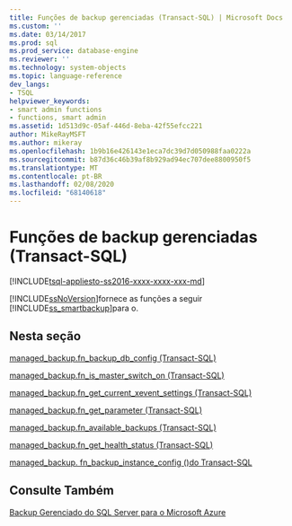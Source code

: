 ```yaml
---
title: Funções de backup gerenciadas (Transact-SQL) | Microsoft Docs
ms.custom: ''
ms.date: 03/14/2017
ms.prod: sql
ms.prod_service: database-engine
ms.reviewer: ''
ms.technology: system-objects
ms.topic: language-reference
dev_langs:
- TSQL
helpviewer_keywords:
- smart admin functions
- functions, smart admin
ms.assetid: 1d513d9c-05af-446d-8eba-42f55efcc221
author: MikeRayMSFT
ms.author: mikeray
ms.openlocfilehash: 1b9b16e426143e1eca7dc39d7d050988faa0222a
ms.sourcegitcommit: b87d36c46b39af8b929ad94ec707dee8800950f5
ms.translationtype: MT
ms.contentlocale: pt-BR
ms.lasthandoff: 02/08/2020
ms.locfileid: "68140618"
---
```

# <a name="managed-backup-functions-transact-sql"></a>Funções de backup gerenciadas (Transact-SQL)
[!INCLUDE[tsql-appliesto-ss2016-xxxx-xxxx-xxx-md](../../includes/tsql-appliesto-ss2016-xxxx-xxxx-xxx-md.md)]

  [!INCLUDE[ssNoVersion](../../includes/ssnoversion-md.md)]fornece as funções a seguir [!INCLUDE[ss_smartbackup](../../includes/ss-smartbackup-md.md)]para o.  
  
## <a name="in-this-section"></a>Nesta seção  
 [managed_backup.fn_backup_db_config &#40;Transact-SQL&#41;](../../relational-databases/system-functions/managed-backup-fn-backup-db-config-transact-sql.md)  
  
 [managed_backup.fn_is_master_switch_on &#40;Transact-SQL&#41;](../../relational-databases/system-functions/managed-backup-fn-is-master-switch-on-transact-sql.md)  
  
 [managed_backup.fn_get_current_xevent_settings &#40;Transact-SQL&#41;](../../relational-databases/system-functions/managed-backup-fn-get-current-xevent-settings-transact-sql.md)  
  
 [managed_backup.fn_get_parameter &#40;Transact-SQL&#41;](../../relational-databases/system-functions/managed-backup-fn-get-parameter-transact-sql.md)  
  
 [managed_backup.fn_available_backups &#40;Transact-SQL&#41;](../../relational-databases/system-functions/managed-backup-fn-available-backups-transact-sql.md)  
  
 [managed_backup.fn_get_health_status &#40;Transact-SQL&#41;](../../relational-databases/system-functions/managed-backup-fn-get-health-status-transact-sql.md)  
  
 [managed_backup. fn_backup_instance_config &#40;&#41;do Transact-SQL](../../relational-databases/system-functions/managed-backup-fn-backup-instance-config-transact-sql.md)  
  
## <a name="see-also"></a>Consulte Também  
 [Backup Gerenciado do SQL Server para o Microsoft Azure](../../relational-databases/backup-restore/sql-server-managed-backup-to-microsoft-azure.md)  
  
  
